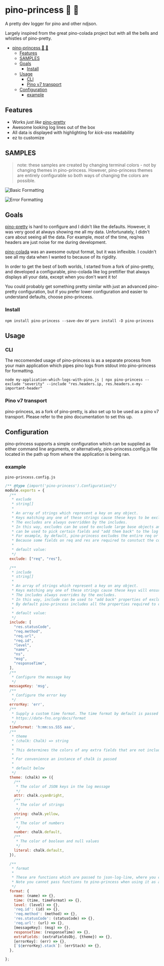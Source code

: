 # pino-princess 👸 💅

A pretty dev logger for pino and other ndjson.

Largely inspired from the great pino-colada project but with all the bells and whistles of pino-pretty.

- [pino-princess 👸 💅](#pino-princess--)
  - [Features](#features)
  - [SAMPLES](#samples)
  - [Goals](#goals)
    - [Install](#install)
  - [Usage](#usage)
    - [CLI](#cli)
    - [Pino v7 transport](#pino-v7-transport)
  - [Configuration](#configuration)
    - [example](#example)

## Features

- Works _just like_ [pino-pretty](https://github.com/pinojs/pino-pretty)
- Awesome looking log lines out of the box
- All data is displayed with highlighting for _kick-ass_ readability
- ez to customize

## SAMPLES

> note: these samples are created by changing terminal colors - not by changing themes in pino-princess. However, pino-princess themes are entirely configurable so both ways of changing the colors are possible.

![Basic Formatting](./media/screenshot1.png)

![Error Formatting](./media/screenshot2.png)

## Goals

[pino-pretty](https://github.com/pinojs/pino-pretty) is hard to configure and I didn't like the defaults. However, it was very good at always showing me all my data. Unfortunately, I didn't care about seeing all the data. For example, most of the time, req/res headers are just noise for me during development.

[pino-colada](https://github.com/lrlna/pino-colada) was an awesome output format, but it was inflexible. I couldn't see all my data when I wanted to because of its rigidity.

In order to get the best of both worlds, I started from a fork of pino-pretty, and developed a configurable, pino-colada like log prettifier that always displays all your data, except when you don't want it to!

You could probably get something pretty similar with just an advanced pino-pretty configuration, but if you prefer lower configuration and easier to understand defaults, choose pino-princess.

### Install

`npm install pino-princess --save-dev`
or
`yarn install -D pino-princess`

## Usage

### CLI

The reccomended usage of pino-princess is as a separate process from your main application which pipes pino logs from stdout into pino-princess for formatting.

`node my-application-which-logs-with-pino.js | npx pino-princess --exclude "severity" --include "res.headers.ip, res.headers.x-my-important-header"`

### Pino v7 transport

pino-princess, as a fork of pino-pretty, is also set up to be used as a pino v7 transport. Please refer to the pino documentation to set this up.

## Configuration

pino-princess supports a simple configuration which can be supplied as either command line arguments, or alternatively, pino-princess.config.js file located in the path up from where the application is being ran.

### example

`pino-princess.config.js`

```js
/** @type {import('pino-princess').Configuration}*/
module.exports = {
  /**
   * exclude
   * string[]
   *
   * An array of strings which represent a key on any object.
   * Keys matching any one of these strings cause these keys to be excluded from the log output.
   * The excludes are always overridden by the includes.
   * In this way, excludes can be used to exclude large base objects and the "include"
   * can be used to pick certain fields and "add them back" to the log output.
   * For example, by default, pino-princess excludes the entire req or res object from any http logger.
   * Because some fields on req and res are required to constuct the core of the log line, these fields are added back via the include.
   *
   * default value:
   */
  exclude: ["req", "res"],

  /**
   * include
   * string[]
   *
   * An array of strings which represent a key on any object.
   * Keys matching any one of these strings cause these keys will ensure the key is always part of the log output.
   * The includes always overrides by the excludes.
   * In this way, include can be used to "add back" properties of excluded objects to the log output.
   * By default pino-princess includes all the properties required to create our standard log line.
   *
   * default value:
   */
  include: [
    "res.statusCode",
    "req.method",
    "req.url",
    "req.id",
    "level",
    "name",
    "ns",
    "msg",
    "responseTime",
  ],
  /**
   * Configure the message key
   */
  messageKey: 'msg',
  /**
   * Configure the error key
   */
  errorKey: 'err',
  /**
   * Supply a custom time format. The time format by default is passed directly to date-fns format
   * https://date-fns.org/docs/format
   */
  timeFormat: 'h:mm:ss.SSS aaa',
  /**
   * theme
   * (chalk: Chalk) => string
   *
   * This determines the colors of any extra fields that are not included in the pino-princess log line
   *
   * For convenience an instance of chalk is passed
   *
   * default below
   */
  theme: (chalk) => ({
    /**
     * The color of JSON keys in the log message
     */
    attr: chalk.cyanBright,
    /**
     * The color of strings
     */
    string: chalk.yellow,
    /**
     * The color of numbers
     */
    number: chalk.default,
    /**
     * The color of boolean and null values
     */
    literal: chalk.default,
  }),

  /**
   * format
   *
   * These are functions which are passed to json-log-line, where you can override them directly.
   * Note you cannot pass functions to pino-princess when using it as a pino v7 transport. These need to be configured in a pino-princess.config.js file.
   */
  format: {
    name: (name) => {},
    time: (time, timeFormat) => {},
    level: (level) => {},
    'req.id': (id) => {},
    'req.method': (method) => {},
    'res.statusCode': (statusCode) => {},
    'req.url': (url) => {},
    [messageKey]: (msg) => {},
    responseTime: (responseTime) => {},
    extraFields: (extraFieldsObj, {theme}) => {},
    [errorKey]: (err) => {},
    [`${errorKey}.stack`]: (errStack) => {},
  },

};
```
